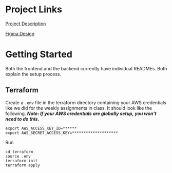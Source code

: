 # Project Links

[Project Description](https://docs.google.com/document/d/1yukwGR1CTPYJK8iy0meap9maBX5fF9CGUTNoL6ph9vY/edit?usp=sharing)

[Figma Design](https://www.figma.com/file/TkaGAlkZ3gYmDsOUixvMn6/Budgeting-Software-501?node-id=0-1)

# Getting Started
Both the frontend and the backend currently have individual READMEs. Both explain the setup process.

## Terraform
Create a `.env` file in the terraform directory containing your AWS credentials like we did for the weekly assignments in class. It should look like the following. **<i>Note: If your AWS credentials are globally setup, you won't need to do this.</i>**
```
export AWS_ACCESS_KEY_ID=******
export AWS_SECRET_ACCESS_KEY=********************
```

Run
```
cd terraform
source .env
terraform init
terraform apply
```